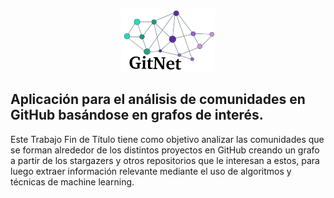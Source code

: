 <p align="center">
  <img src="https://github.com/abetancordelrosario/GitNet/blob/main/docs/images/logo-recortado.png" width="150" height="100" />
</p>

## Aplicación para el análisis de comunidades en GitHub basándose en grafos de interés.
Este Trabajo Fin de Título tiene como objetivo analizar las comunidades que se forman alrededor de los distintos proyectos en GitHub creando un grafo a partir de los stargazers y otros repositorios que le interesan a estos, para luego extraer información relevante mediante el uso de algoritmos y técnicas de machine learning.
